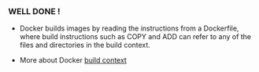 <br>

### WELL DONE !

* Docker builds images by reading the instructions from a Dockerfile, where build instructions such as COPY and ADD can refer to any of the files and directories in the build context.

* More about Docker [build context](https://docs.docker.com/build/concepts/context/)